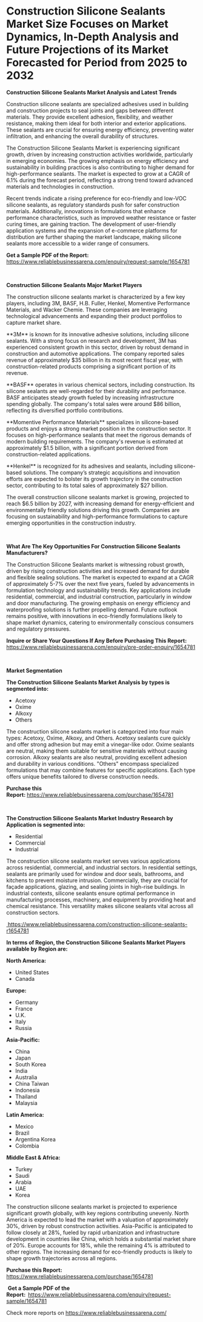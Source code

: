 <p><h1>Construction Silicone Sealants Market Size Focuses on Market Dynamics, In-Depth Analysis and Future Projections of its Market Forecasted for Period from 2025 to 2032</h1></p><p><strong>Construction Silicone Sealants Market Analysis and Latest Trends</strong></p>
<p><p>Construction silicone sealants are specialized adhesives used in building and construction projects to seal joints and gaps between different materials. They provide excellent adhesion, flexibility, and weather resistance, making them ideal for both interior and exterior applications. These sealants are crucial for ensuring energy efficiency, preventing water infiltration, and enhancing the overall durability of structures.</p><p>The Construction Silicone Sealants Market is experiencing significant growth, driven by increasing construction activities worldwide, particularly in emerging economies. The growing emphasis on energy efficiency and sustainability in building practices is also contributing to higher demand for high-performance sealants. The market is expected to grow at a CAGR of 6.1% during the forecast period, reflecting a strong trend toward advanced materials and technologies in construction.</p><p>Recent trends indicate a rising preference for eco-friendly and low-VOC silicone sealants, as regulatory standards push for safer construction materials. Additionally, innovations in formulations that enhance performance characteristics, such as improved weather resistance or faster curing times, are gaining traction. The development of user-friendly application systems and the expansion of e-commerce platforms for distribution are further shaping the market landscape, making silicone sealants more accessible to a wider range of consumers.</p></p>
<p><strong>Get a Sample PDF of the Report:&nbsp;</strong> <a href="https://www.reliablebusinessarena.com/enquiry/request-sample/1654781?utm_campaign=2992&utm_medium=2&utm_source=Github&utm_content=ia&utm_term=06032025&utm_id=construction-silicone-sealants">https://www.reliablebusinessarena.com/enquiry/request-sample/1654781</a></p>
<p>&nbsp;</p>
<p><strong>Construction Silicone Sealants Major Market Players</strong></p>
<p><p>The construction silicone sealants market is characterized by a few key players, including 3M, BASF, H.B. Fuller, Henkel, Momentive Performance Materials, and Wacker Chemie. These companies are leveraging technological advancements and expanding their product portfolios to capture market share.</p><p>**3M** is known for its innovative adhesive solutions, including silicone sealants. With a strong focus on research and development, 3M has experienced consistent growth in this sector, driven by robust demand in construction and automotive applications. The company reported sales revenue of approximately $35 billion in its most recent fiscal year, with construction-related products comprising a significant portion of its revenue.</p><p>**BASF** operates in various chemical sectors, including construction. Its silicone sealants are well-regarded for their durability and performance. BASF anticipates steady growth fueled by increasing infrastructure spending globally. The company's total sales were around $86 billion, reflecting its diversified portfolio contributions.</p><p>**Momentive Performance Materials** specializes in silicone-based products and enjoys a strong market position in the construction sector. It focuses on high-performance sealants that meet the rigorous demands of modern building requirements. The company's revenue is estimated at approximately $1.5 billion, with a significant portion derived from construction-related applications.</p><p>**Henkel** is recognized for its adhesives and sealants, including silicone-based solutions. The company’s strategic acquisitions and innovation efforts are expected to bolster its growth trajectory in the construction sector, contributing to its total sales of approximately $27 billion.</p><p>The overall construction silicone sealants market is growing, projected to reach $6.5 billion by 2027, with increasing demand for energy-efficient and environmentally friendly solutions driving this growth. Companies are focusing on sustainability and high-performance formulations to capture emerging opportunities in the construction industry.</p></p>
<p>&nbsp;</p>
<p><strong>What Are The Key Opportunities For Construction Silicone Sealants Manufacturers?</strong></p>
<p><p>The Construction Silicone Sealants market is witnessing robust growth, driven by rising construction activities and increased demand for durable and flexible sealing solutions. The market is expected to expand at a CAGR of approximately 5-7% over the next five years, fueled by advancements in formulation technology and sustainability trends. Key applications include residential, commercial, and industrial construction, particularly in window and door manufacturing. The growing emphasis on energy efficiency and waterproofing solutions is further propelling demand. Future outlook remains positive, with innovations in eco-friendly formulations likely to shape market dynamics, catering to environmentally conscious consumers and regulatory pressures.</p></p>
<p><strong>Inquire or Share Your Questions If Any Before Purchasing This Report:</strong> <a href="https://www.reliablebusinessarena.com/enquiry/pre-order-enquiry/1654781?utm_campaign=2992&utm_medium=2&utm_source=Github&utm_content=ia&utm_term=06032025&utm_id=construction-silicone-sealants">https://www.reliablebusinessarena.com/enquiry/pre-order-enquiry/1654781</a></p>
<p>&nbsp;</p>
<p><strong>Market Segmentation</strong></p>
<p><strong>The Construction Silicone Sealants Market Analysis by types is segmented into:</strong></p>
<p><ul><li>Acetoxy</li><li>Oxime</li><li>Alkoxy</li><li>Others</li></ul></p>
<p><p>The construction silicone sealants market is categorized into four main types: Acetoxy, Oxime, Alkoxy, and Others. Acetoxy sealants cure quickly and offer strong adhesion but may emit a vinegar-like odor. Oxime sealants are neutral, making them suitable for sensitive materials without causing corrosion. Alkoxy sealants are also neutral, providing excellent adhesion and durability in various conditions. "Others" encompass specialized formulations that may combine features for specific applications. Each type offers unique benefits tailored to diverse construction needs.</p></p>
<p><strong>Purchase this Report:&nbsp;</strong><a href="https://www.reliablebusinessarena.com/purchase/1654781?utm_campaign=2992&utm_medium=2&utm_source=Github&utm_content=ia&utm_term=06032025&utm_id=construction-silicone-sealants">https://www.reliablebusinessarena.com/purchase/1654781</a></p>
<p>&nbsp;</p>
<p><strong>The Construction Silicone Sealants Market Industry Research by Application is segmented into:</strong></p>
<p><ul><li>Residential</li><li>Commercial</li><li>Industrial</li></ul></p>
<p><p>The construction silicone sealants market serves various applications across residential, commercial, and industrial sectors. In residential settings, sealants are primarily used for window and door seals, bathrooms, and kitchens to prevent moisture intrusion. Commercially, they are crucial for façade applications, glazing, and sealing joints in high-rise buildings. In industrial contexts, silicone sealants ensure optimal performance in manufacturing processes, machinery, and equipment by providing heat and chemical resistance. This versatility makes silicone sealants vital across all construction sectors.</p></p>
<p><a href="https://www.reliablebusinessarena.com/construction-silicone-sealants-r1654781?utm_campaign=2992&utm_medium=2&utm_source=Github&utm_content=ia&utm_term=06032025&utm_id=construction-silicone-sealants">&nbsp;https://www.reliablebusinessarena.com/construction-silicone-sealants-r1654781</a></p>
<p><strong>In terms of Region, the Construction Silicone Sealants Market Players available by Region are:</strong></p>
<p>
    <p> <strong> North America: </strong>
        <ul>
            <li>United States</li>
            <li>Canada</li>
        </ul>
        </p> 
    <p> <strong> Europe: </strong>
        <ul>
            <li>Germany</li>
            <li>France</li>
            <li>U.K.</li>
            <li>Italy</li>
            <li>Russia</li>
        </ul>
        </p> 
    <p> <strong> Asia-Pacific: </strong>
        <ul>
            <li>China</li>
            <li>Japan</li>
            <li>South Korea</li>
            <li>India</li>
            <li>Australia</li>
            <li>China Taiwan</li>
            <li>Indonesia</li>
            <li>Thailand</li>
            <li>Malaysia</li>
        </ul>
        </p> 
    <p> <strong> Latin America: </strong>
        <ul>
            <li>Mexico</li>
            <li>Brazil</li>
            <li>Argentina Korea</li>
            <li>Colombia</li>
        </ul>
        </p> 
    <p> <strong> Middle East & Africa: </strong>
        <ul>
            <li>Turkey</li>
            <li>Saudi</li>
            <li>Arabia</li>
            <li>UAE</li>
            <li>Korea</li>
        </ul>
    </p>
    </p>
<p><p>The construction silicone sealants market is projected to experience significant growth globally, with key regions contributing unevenly. North America is expected to lead the market with a valuation of approximately 30%, driven by robust construction activities. Asia-Pacific is anticipated to follow closely at 28%, fueled by rapid urbanization and infrastructure development in countries like China, which holds a substantial market share of 20%. Europe accounts for 18%, while the remaining 4% is attributed to other regions. The increasing demand for eco-friendly products is likely to shape growth trajectories across all regions.</p></p>
<p><strong>Purchase this Report: </strong><a href="https://www.reliablebusinessarena.com/purchase/1654781?utm_campaign=2992&utm_medium=2&utm_source=Github&utm_content=ia&utm_term=06032025&utm_id=construction-silicone-sealants">https://www.reliablebusinessarena.com/purchase/1654781</a></p>
<p>&nbsp;<strong>Get a Sample PDF of the Report:&nbsp;&nbsp;</strong><a href="https://www.reliablebusinessarena.com/enquiry/request-sample/1654781?utm_campaign=2992&utm_medium=2&utm_source=Github&utm_content=ia&utm_term=06032025&utm_id=construction-silicone-sealants">https://www.reliablebusinessarena.com/enquiry/request-sample/1654781</a></p>
<p><strong></strong></p>
<p>Check more reports on <a href="https://www.reliablebusinessarena.com/?utm_campaign=2992&utm_medium=2&utm_source=Github&utm_content=ia&utm_term=06032025&utm_id=construction-silicone-sealants">https://www.reliablebusinessarena.com/</a></p>